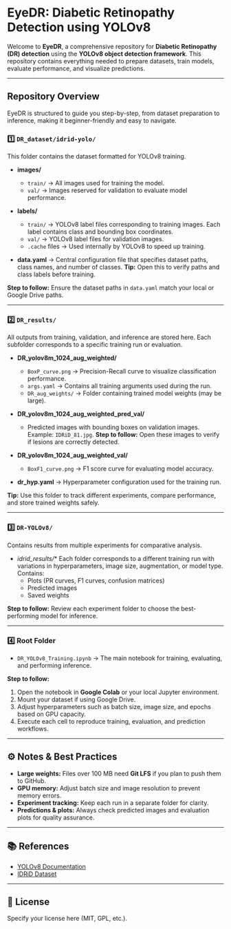 # EyeDR: Diabetic Retinopathy Detection using YOLOv8

Welcome to **EyeDR**, a comprehensive repository for **Diabetic Retinopathy (DR) detection** using the **YOLOv8 object detection framework**. This repository contains everything needed to prepare datasets, train models, evaluate performance, and visualize predictions.

---

## Repository Overview
EyeDR is structured to guide you step-by-step, from dataset preparation to inference, making it beginner-friendly and easy to navigate.

### 1️⃣ `DR_dataset/idrid-yolo/`
This folder contains the dataset formatted for YOLOv8 training.

- **images/**
  - `train/` → All images used for training the model.
  - `val/` → Images reserved for validation to evaluate model performance.

- **labels/**
  - `train/` → YOLOv8 label files corresponding to training images. Each label contains class and bounding box coordinates.
  - `val/` → YOLOv8 label files for validation images.
  - `.cache` files → Used internally by YOLOv8 to speed up training.

- **data.yaml** → Central configuration file that specifies dataset paths, class names, and number of classes. **Tip:** Open this to verify paths and class labels before training.

**Step to follow:** Ensure the dataset paths in `data.yaml` match your local or Google Drive paths.

---

### 2️⃣ `DR_results/`
All outputs from training, validation, and inference are stored here. Each subfolder corresponds to a specific training run or evaluation.

- **DR_yolov8m_1024_aug_weighted/**
  - `BoxP_curve.png` → Precision-Recall curve to visualize classification performance.
  - `args.yaml` → Contains all training arguments used during the run.
  - `DR_aug_weights/` → Folder containing trained model weights (may be large).

- **DR_yolov8m_1024_aug_weighted_pred_val/**
  - Predicted images with bounding boxes on validation images. Example: `IDRiD_81.jpg`.
  **Step to follow:** Open these images to verify if lesions are correctly detected.

- **DR_yolov8m_1024_aug_weighted_val/**
  - `BoxF1_curve.png` → F1 score curve for evaluating model accuracy.

- **dr_hyp.yaml** → Hyperparameter configuration used for the training run.

**Tip:** Use this folder to track different experiments, compare performance, and store trained weights safely.

---

### 3️⃣ `DR-YOLOv8/`
Contains results from multiple experiments for comparative analysis.

- **idrid_results*/**
  Each folder corresponds to a different training run with variations in hyperparameters, image size, augmentation, or model type. Contains:
  - Plots (PR curves, F1 curves, confusion matrices)
  - Predicted images
  - Saved weights

**Step to follow:** Review each experiment folder to choose the best-performing model for inference.

---

### 4️⃣ Root Folder
- `DR_YOLOv8_Training.ipynb` → The main notebook for training, evaluating, and performing inference.

**Step to follow:**
1. Open the notebook in **Google Colab** or your local Jupyter environment.
2. Mount your dataset if using Google Drive.
3. Adjust hyperparameters such as batch size, image size, and epochs based on GPU capacity.
4. Execute each cell to reproduce training, evaluation, and prediction workflows.

---

## ⚙️ Notes & Best Practices

- **Large weights:** Files over 100 MB need **Git LFS** if you plan to push them to GitHub.
- **GPU memory:** Adjust batch size and image resolution to prevent memory errors.
- **Experiment tracking:** Keep each run in a separate folder for clarity.
- **Predictions & plots:** Always check predicted images and evaluation plots for quality assurance.

---

## 📚 References
- [YOLOv8 Documentation](https://docs.ultralytics.com/)
- [IDRiD Dataset](https://idrid.grand-challenge.org/)

---

## 🔖 License
Specify your license here (MIT, GPL, etc.).

